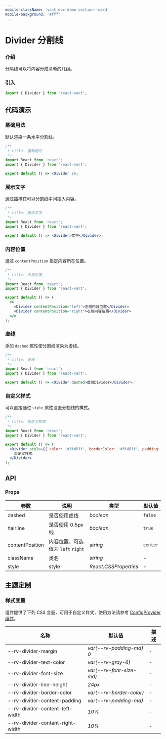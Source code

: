 ```yaml
---
mobile-className: 'vant-doc-demo-section--card'
mobile-background: '#fff'
---
```


# Divider 分割线

### 介绍

分隔线可以将内容分成清晰的几组。

### 引入

```js
import { Divider } from 'react-vant';
```

## 代码演示

### 基础用法

默认渲染一条水平分割线。

```jsx
/**
 * title: 基础用法
 */
import React from 'react';
import { Divider } from 'react-vant';

export default () => <Divider />;
```

### 展示文字

通过插槽在可以分割线中间插入内容。

```jsx
/**
 * title: 展示文字
 */
import React from 'react';
import { Divider } from 'react-vant';

export default () => <Divider>文字</Divider>;
```

### 内容位置

通过 `contentPosition` 指定内容所在位置。

```jsx
/**
 * title: 内容位置
 */
import React from 'react';
import { Divider } from 'react-vant';

export default () => (
  <>
    <Divider contentPosition="left">左侧内容位置</Divider>
    <Divider contentPosition="right">右侧内容位置</Divider>
  </>
);
```

### 虚线

添加 `dashed` 属性使分割线渲染为虚线。

```jsx
/**
 * title: 虚线
 */
import React from 'react';
import { Divider } from 'react-vant';

export default () => <Divider dashed>虚线Divider</Divider>;
```

### 自定义样式

可以直接通过 `style` 属性设置分割线的样式。

```jsx
/**
 * title: 自定义样式
 */
import React from 'react';
import { Divider } from 'react-vant';

export default () => (
  <Divider style={{ color: '#3f45ff', borderColor: '#3f45ff', padding: '0 16px' }}>
    自定义样式
  </Divider>
);
```

## API

### Props

| 参数            | 说明                              | 类型                  | 默认值   |
| --------------- | --------------------------------- | --------------------- | -------- |
| dashed          | 是否使用虚线                      | _boolean_             | `false`  |
| hairline        | 是否使用 0.5px 线                 | _boolean_             | `true`   |
| contentPosition | 内容位置，可选值为 `left` `right` | _string_              | `center` |
| className       | 类名                              | _string_              | -        |
| style           | style                             | _React.CSSProperties_ | -        |

## 主题定制

### 样式变量

组件提供了下列 CSS 变量，可用于自定义样式，使用方法请参考 [ConfigProvider 组件](#/zh-CN/config-provider)。

| 名称                             | 默认值                   | 描述 |
| -------------------------------- | ------------------------ | ---- |
| --rv-divider-margin              | _var(--rv-padding-md) 0_ | -    |
| --rv-divider-text-color          | _var(--rv-gray-6)_       | -    |
| --rv-divider-font-size           | _var(--rv-font-size-md)_ | -    |
| --rv-divider-line-height         | _24px_                   | -    |
| --rv-divider-border-color        | _var(--rv-border-color)_ | -    |
| --rv-divider-content-padding     | _var(--rv-padding-md)_   | -    |
| --rv-divider-content-left-width  | _10%_                    | -    |
| --rv-divider-content-right-width | _10%_                    | -    |
